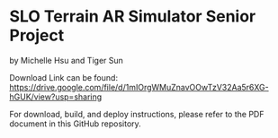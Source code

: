 # SLO Terrain AR Simulator Senior Project 
  by Michelle Hsu and Tiger Sun


Download Link can be found: https://drive.google.com/file/d/1mIOrgWMuZnavOOwTzV32Aa5r6XG-hGUK/view?usp=sharing

For download, build, and deploy instructions, please refer to the PDF document in this GitHub repository.

